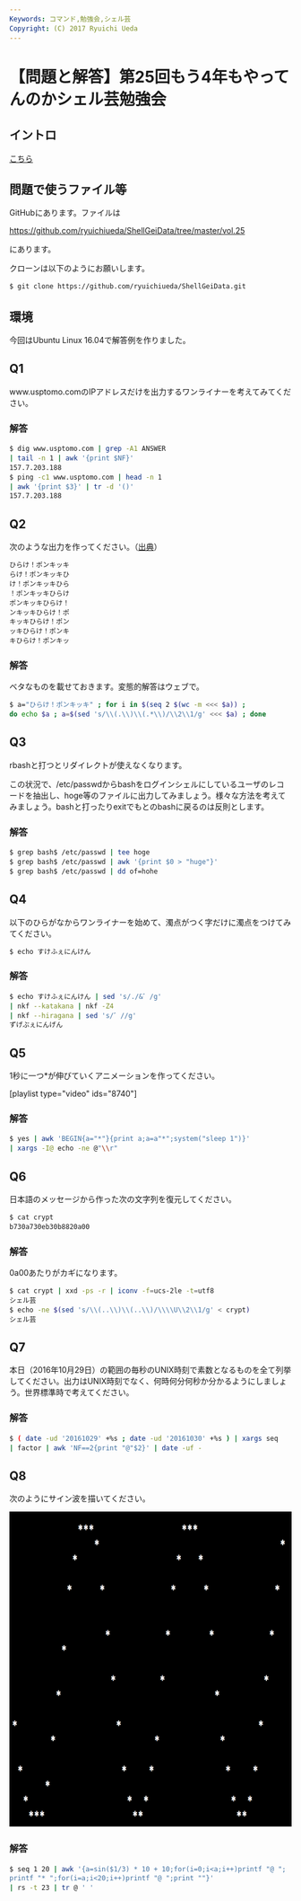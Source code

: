 ```yaml
---
Keywords: コマンド,勉強会,シェル芸
Copyright: (C) 2017 Ryuichi Ueda
---
```


# 【問題と解答】第25回もう4年もやってんのかシェル芸勉強会
<h2>イントロ</h2>

<a href="/?presenpress=%e7%ac%ac25%e5%9b%9e%e3%82%82%e3%81%864%e5%b9%b4%e3%82%82%e3%82%84%e3%81%a3%e3%81%a6%e3%82%93%e3%81%ae%e3%81%8b%e3%82%b7%e3%82%a7%e3%83%ab%e8%8a%b8%e5%8b%89%e5%bc%b7%e4%bc%9a">こちら</a>
<h2>問題で使うファイル等</h2>
GitHubにあります。ファイルは

<a href="https://github.com/ryuichiueda/ShellGeiData/tree/master/vol.24" target="_blank">https://github.com/ryuichiueda/ShellGeiData/tree/master/vol.25</a>

にあります。

クローンは以下のようにお願いします。

```bash
$ git clone https://github.com/ryuichiueda/ShellGeiData.git
```

<h2>環境</h2>
今回はUbuntu Linux 16.04で解答例を作りました。
<h2>Q1</h2>
www.usptomo.comのIPアドレスだけを出力するワンライナーを考えてみてください。
<h3>解答</h3>

```bash
$ dig www.usptomo.com | grep -A1 ANSWER 
| tail -n 1 | awk '{print $NF}'
157.7.203.188
$ ping -c1 www.usptomo.com | head -n 1 
| awk '{print $3}' | tr -d '()'
157.7.203.188
```

<h2>Q2</h2>
次のような出力を作ってください。（<a href="http://togetter.com/li/1041621" target="_blank">出典</a>）

```bash
ひらけ！ポンキッキ
らけ！ポンキッキひ
け！ポンキッキひら
！ポンキッキひらけ
ポンキッキひらけ！
ンキッキひらけ！ポ
キッキひらけ！ポン
ッキひらけ！ポンキ
キひらけ！ポンキッ
```

<h3>解答</h3>
ベタなものを載せておきます。変態的解答はウェブで。

```bash
$ a="ひらけ！ポンキッキ" ; for i in $(seq 2 $(wc -m <<< $a)) ; 
do echo $a ; a=$(sed 's/\\(.\\)\\(.*\\)/\\2\\1/g' <<< $a) ; done
```

<h2>Q3</h2>
rbashと打つとリダイレクトが使えなくなります。

この状況で、/etc/passwdからbashをログインシェルにしているユーザのレコードを抽出し、hoge等のファイルに出力してみましょう。様々な方法を考えてみましょう。bashと打ったりexitでもとのbashに戻るのは反則とします。
<h3>解答</h3>

```bash
$ grep bash$ /etc/passwd | tee hoge
$ grep bash$ /etc/passwd | awk '{print $0 > "huge"}'
$ grep bash$ /etc/passwd | dd of=hohe
```

<h2>Q4</h2>
以下のひらがなからワンライナーを始めて、濁点がつく字だけに濁点をつけてみてください。

```bash
$ echo すけふぇにんけん
```

<h3>解答</h3>

```bash
$ echo すけふぇにんけん | sed 's/./&゛/g' 
| nkf --katakana | nkf -Z4 
| nkf --hiragana | sed 's/゛//g'
ずげぶぇにんげん
```

<h2>Q5</h2>
1秒に一つ*が伸びていくアニメーションを作ってください。

[playlist type="video" ids="8740"]
<h3>解答</h3>

```bash
$ yes | awk 'BEGIN{a="*"}{print a;a=a"*";system("sleep 1")}' 
| xargs -I@ echo -ne @"\\r" 
```

<h2>Q6</h2>
日本語のメッセージから作った次の文字列を復元してください。

```bash
$ cat crypt 
b730a730eb30b8820a00
```

<h3>解答</h3>
0a00あたりがカギになります。

```bash
$ cat crypt | xxd -ps -r | iconv -f=ucs-2le -t=utf8
シェル芸
$ echo -ne $(sed 's/\\(..\\)\\(..\\)/\\\\U\\2\\1/g' < crypt)
シェル芸
```

<h2>Q7</h2>
本日（2016年10月29日）の範囲の毎秒のUNIX時刻で素数となるものを全て列挙してください。出力はUNIX時刻でなく、何時何分何秒か分かるようにしましょう。世界標準時で考えてください。
<h3>解答</h3>

```bash
$ ( date -ud '20161029' +%s ; date -ud '20161030' +%s ) | xargs seq 
| factor | awk 'NF==2{print "@"$2}' | date -uf - 
```

<h2>Q8</h2>
次のようにサイン波を描いてください。

<a href="b466fc6a3025fb4e2d7d3b98eea47814.png"><img class="aligncenter size-large wp-image-8754" src="b466fc6a3025fb4e2d7d3b98eea47814-1024x871.png" alt="%e3%82%b9%e3%82%af%e3%83%aa%e3%83%bc%e3%83%b3%e3%82%b7%e3%83%a7%e3%83%83%e3%83%88-2016-10-27-21-04-17" width="660" height="561" /></a>
<h3>解答</h3>

```bash
$ seq 1 20 | awk '{a=sin($1/3) * 10 + 10;for(i=0;i<a;i++)printf "@ ";
printf "* ";for(i=a;i<20;i++)printf "@ ";print ""}' 
| rs -t 23 | tr @ ' ' 
```


